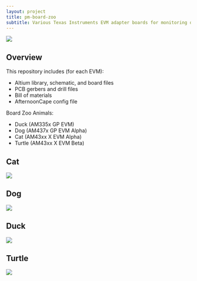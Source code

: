 ```yaml
---
layout: project
title: pm-board-zoo
subtitle: Various Texas Instruments EVM adapter boards for monitoring device power consumption.
---
```


<img src="http://niftyhedgehog.com/pm-board-zoo/images/line_display.jpg">

## Overview
This repository includes (for each EVM):
- Altium library, schematic, and board files
- PCB gerbers and drill files
- Bill of materials
- AfternoonCape config file

Board Zoo Animals:
- Duck (AM335x GP EVM)
- Dog (AM437x GP EVM Alpha)
- Cat (AM43xx X EVM Alpha)
- Turtle (AM43xx X EVM Beta)

## Cat
<img src="http://niftyhedgehog.com/pm-board-zoo/images/cat_mount.jpg">

## Dog
<img src="http://niftyhedgehog.com/pm-board-zoo/images/dog_mount.jpg">

## Duck
<img src="http://niftyhedgehog.com/pm-board-zoo/images/duck_mount.jpg">

## Turtle
<img src="http://niftyhedgehog.com/pm-board-zoo/images/turtle_mount.jpg">